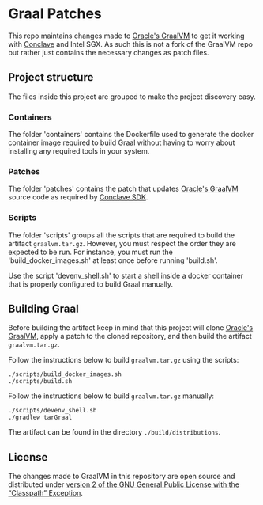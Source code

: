 # Graal Patches
This repo maintains changes made to [Oracle's GraalVM](https://github.com/oracle/graal) to get it working with 
[Conclave](https://github.com/R3Conclave/conclave-sdk) and Intel SGX. As such this is not a fork of the GraalVM repo 
but rather just contains the necessary changes as patch files.

## Project structure
The files inside this project are grouped to make the project discovery easy.

### Containers
The folder 'containers' contains the Dockerfile used to generate the docker container image required to build Graal without
having to worry about installing any required tools in your system.

### Patches
The folder 'patches' contains the patch that updates [Oracle's GraalVM](https://github.com/oracle/graal) source code as 
required by [Conclave SDK](https://github.com/R3Conclave/conclave-sdk).

### Scripts
The folder 'scripts' groups all the scripts that are required to build the artifact `graalvm.tar.gz`. However, you must respect the
order they are expected to be run. For instance, you must run the 'build_docker_images.sh' at least once before running 
'build.sh'.

Use the script 'devenv_shell.sh' to start a shell inside a docker container that is properly configured to build Graal manually.

## Building Graal
Before building the artifact keep in mind that this project will clone [Oracle's GraalVM](https://github.com/oracle/graal), 
apply a patch to the cloned repository, and then build the artifact `graalvm.tar.gz`.

Follow the instructions below to build `graalvm.tar.gz` using the scripts:
```
./scripts/build_docker_images.sh
./scripts/build.sh
```

Follow the instructions below to build `graalvm.tar.gz` manually:
```
./scripts/devenv_shell.sh
./gradlew tarGraal
```

The artifact can be found in the directory `./build/distributions`.

## License
The changes made to GraalVM in this repository are open source and distributed under [version 2 of the GNU General Public License with the “Classpath” Exception](LICENSE).